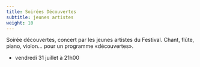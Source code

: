 ```yaml
---
title: Soirées Découvertes
subtitle: jeunes artistes
weight: 10
---
```


Soirée découvertes, concert par les jeunes artistes du Festival. Chant, flûte, piano, violon… pour un
programme «découvertes».

- vendredi 31 juillet à 21h00